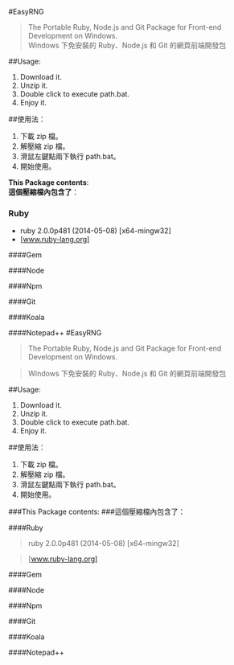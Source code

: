 #EasyRNG

> The Portable Ruby, Node.js and Git Package for Front-end Development on Windows.     
> Windows 下免安裝的 Ruby、Node.js 和 Git 的網頁前端開發包

##Usage: 


1. Download it.
2. Unzip it.
3. Double click to execute path.bat.
4. Enjoy it.

##使用法：


1. 下載 zip 檔。
2. 解壓縮 zip 檔。
3. 滑鼠左鍵點兩下執行 path.bat。
4. 開始使用。

**This Package contents**:  
**這個壓縮檔內包含了**：

### Ruby
* ruby 2.0.0p481 (2014-05-08) [x64-mingw32]
* [www.ruby-lang.org]



####Gem       

####Node      

####Npm       

####Git       

####Koala     

####Notepad++ #EasyRNG

> The Portable Ruby, Node.js and Git Package for Front-end Development on Windows.

> Windows 下免安裝的 Ruby、Node.js 和 Git 的網頁前端開發包

##Usage: 


1. Download it.
2. Unzip it.
3. Double click to execute path.bat.
4. Enjoy it.

##使用法：


1. 下載 zip 檔。
2. 解壓縮 zip 檔。
3. 滑鼠左鍵點兩下執行 path.bat。
4. 開始使用。

###This Package contents:
###這個壓縮檔內包含了：

####Ruby
> ruby 2.0.0p481 (2014-05-08) [x64-mingw32]

> [www.ruby-lang.org]



####Gem       

####Node      

####Npm       

####Git       

####Koala     

####Notepad++ 
